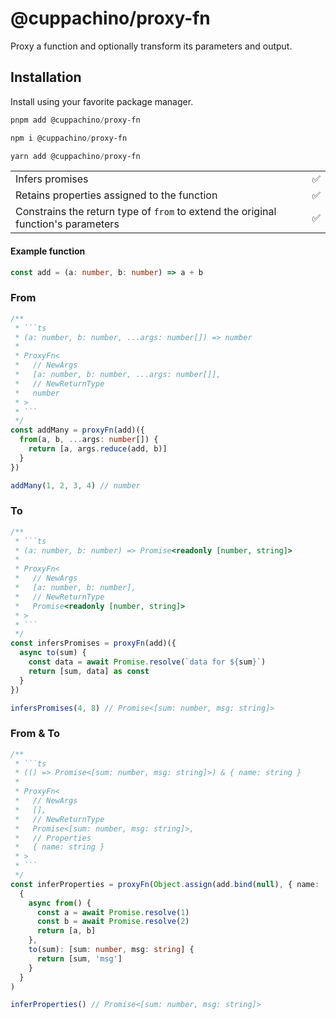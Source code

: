 # @cuppachino/proxy-fn

Proxy a function and optionally transform its parameters and output.

## Installation

Install using your favorite package manager.

```ps1
pnpm add @cuppachino/proxy-fn
```
```ps1
npm i @cuppachino/proxy-fn
```
```ps1
yarn add @cuppachino/proxy-fn
```

| | |
| - | - |
| Infers promises | ✅ |
| Retains properties assigned to the function | ✅ |
| Constrains the return type of `from` to extend the original function's parameters | ✅ |

#### Example function

```ts
const add = (a: number, b: number) => a + b
```

### From

```ts
/**
 * ```ts
 * (a: number, b: number, ...args: number[]) => number
 *
 * ProxyFn<
 *   // NewArgs
 *   [a: number, b: number, ...args: number[]],
 *   // NewReturnType
 *   number
 * >
 * ```
 */
const addMany = proxyFn(add)({
  from(a, b, ...args: number[]) {
    return [a, args.reduce(add, b)]
  }
})

addMany(1, 2, 3, 4) // number
```

### To

```ts
/**
 * ```ts
 * (a: number, b: number) => Promise<readonly [number, string]>
 *
 * ProxyFn<
 *   // NewArgs
 *   [a: number, b: number],
 *   // NewReturnType
 *   Promise<readonly [number, string]>
 * >
 * ```
 */
const infersPromises = proxyFn(add)({
  async to(sum) {
    const data = await Promise.resolve(`data for ${sum}`)
    return [sum, data] as const
  }
})

infersPromises(4, 8) // Promise<[sum: number, msg: string]>
```

### From & To

```ts
/**
 * ```ts
 * (() => Promise<[sum: number, msg: string]>) & { name: string }
 *
 * ProxyFn<
 *   // NewArgs
 *   [],
 *   // NewReturnType
 *   Promise<[sum: number, msg: string]>,
 *   // Properties
 *   { name: string }
 * >
 * ```
 */
const inferProperties = proxyFn(Object.assign(add.bind(null), { name: 'foo' }))(
  {
    async from() {
      const a = await Promise.resolve(1)
      const b = await Promise.resolve(2)
      return [a, b]
    },
    to(sum): [sum: number, msg: string] {
      return [sum, 'msg']
    }
  }
)

inferProperties() // Promise<[sum: number, msg: string]>
```
